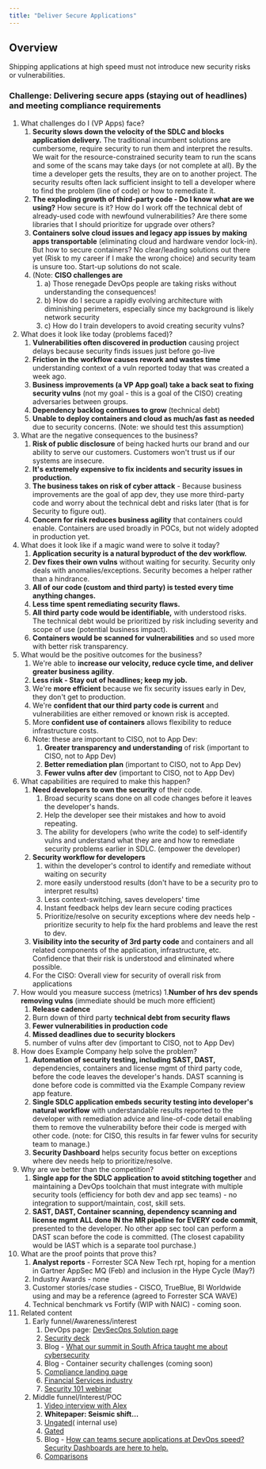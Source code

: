 ```yaml
---
title: "Deliver Secure Applications"
---
```

## Overview

Shipping applications at high speed must not introduce new security risks or vulnerabilities.

### Challenge: Delivering secure apps (staying out of headlines) and meeting compliance requirements

1. What challenges do I (VP Apps) face?
   1. **Security slows down the velocity of the SDLC and blocks application delivery.** The traditional incumbent solutions are cumbersome, require security to run them and interpret the results. We wait for the resource-constrained security team to run the scans and some of the scans may take days (or not complete at all). By the time a developer gets the results, they are on to another project. The security results often lack sufficient insight to tell a developer where to find the problem (line of code) or how to remediate it.
   1. **The exploding growth of third-party code - Do I know what are we using?** How secure is it? How do I work off the technical debt of already-used code with newfound vulnerabilities? Are there some libraries that I should prioritize for upgrade over others?
   1. **Containers solve cloud issues and legacy app issues by making apps transportable** (eliminating cloud and hardware vendor lock-in). But how to secure containers? No clear/leading solutions out there yet (Risk to my career if I make the wrong choice) and security team is unsure too. Start-up solutions do not scale.
   1. (Note: **CISO challenges are**
      1. a) Those renegade DevOps people are taking risks without understanding the consequences!
      1. b) How do I secure a rapidly evolving architecture with diminishing perimeters, especially since my background is likely network security
      1. c) How do I train developers to avoid creating security vulns?
1. What does it look like today (problems faced)?
   1. **Vulnerabilities often discovered in production** causing project delays because security finds issues just before go-live
   1. **Friction in the workflow causes rework and wastes time** understanding context of a vuln reported today that was created a week ago.
   1. **Business improvements (a VP App goal) take a back seat to fixing security vulns** (not my goal - this is a goal of the CISO) creating adversaries between groups.
   1. **Dependency backlog continues to grow** (technical debt)
   1. **Unable to deploy containers and cloud as much/as fast as needed** due to security concerns. (Note: we should test this assumption)
1. What are the negative consequences to the business?
   1. **Risk of public disclosure** of being hacked hurts our brand and our ability to serve our customers.  Customers won't trust us if our systems are insecure.
   1. **It's extremely expensive to fix incidents and security issues in production.**
   1. **The business takes on risk of cyber attack** - Because business improvements are the goal of app dev, they use more third-party code and worry about the technical debt and risks later (that is for Security to figure out).
   1. **Concern for risk reduces business agility** that containers could enable. Containers are used broadly in POCs, but not widely adopted in production yet.
1. What does it look like if a magic wand were to solve it today?
   1. **Application security is a natural byproduct of the dev workflow.**
   1. **Dev fixes their own vulns** without waiting for security. Security only deals with anomalies/exceptions. Security becomes a helper rather than a hindrance.
   1. **All of our code (custom and third party) is tested every time anything changes.**
   1. **Less time spent remediating security flaws.**
   1. **All third party code would be identifiable,** with understood risks. The technical debt would be prioritized by risk including severity and scope of use (potential business impact).
   1. **Containers would be scanned for vulnerabilities** and so used more with better risk transparency.
1. What would be the positive outcomes for the business?
   1. We're able to **increase our velocity, reduce cycle time, and deliver greater business agility**.
   1. **Less risk - Stay out of headlines; keep my job.**
   1. We're **more efficient** because we fix security issues early in Dev, they don't get to production.
   1. We're **confident that our third party code is current** and vulnerabilities are either removed or known risk is accepted.
   1. More **confident use of containers** allows flexibility to reduce infrastructure costs.
   1. Note: these are important to CISO, not to App Dev:
      1. **Greater transparency and understanding** of risk (important to CISO, not to App Dev)
      1. **Better remediation plan** (important to CISO, not to App Dev)
      1. **Fewer vulns after dev** (important to CISO, not to App Dev)
1. What capabilities are required to make this happen?
   1. **Need developers to own the security** of their code.
      1. Broad security scans done on all code changes before it leaves the developer's hands.
      1. Help the developer see their mistakes and how to avoid repeating.
      1. The ability for developers (who write the code) to self-identify vulns and understand what they are and how to remediate security problems earlier in SDLC. (empower the developer)
   1. **Security workflow for developers**
      1. within the developer's control to identify and remediate without waiting on security
      1. more easily understood results (don't have to be a security pro to interpret results)
      1. Less context-switching, saves developers' time
      1. Instant feedback helps dev learn secure coding practices
      1. Prioritize/resolve on security exceptions where dev needs help - prioritize security to help fix the hard problems and leave the rest to dev.
   1. **Visibility into the security of 3rd party code** and containers and all related components of the application, infrastructure, etc. Confidence that their risk is understood and eliminated where possible.
   1. For the CISO: Overall view for security of overall risk from applications
1. How would you measure success (metrics)
   1.**Number of hrs dev spends removing vulns** (immediate should be much more efficient)
   1. **Release cadence**
   1. Burn down of third party **technical debt from security flaws**
   1. **Fewer vulnerabilities in production code**
   1. **Missed deadlines due to security blockers**
   1. number of vulns after dev (important to CISO, not to App Dev)
1. How does Example Company help solve the problem?
   1. **Automation of security testing, including SAST, DAST,** dependencies, containers and license mgmt of third party code, before the code leaves the developer's hands. DAST scanning is done before code is committed via the Example Company review app feature.
   1. **Single SDLC application embeds security testing into developer's natural workflow** with understandable results reported to the developer with remediation advice and line-of-code detail enabling them to remove the vulnerability before their code is merged with other code. (note: for CISO, this results in far fewer vulns for security team to manage.)
   1. **Security Dashboard** helps security focus better on exceptions where dev needs help to prioritize/resolve.
1. Why are we better than the competition?
   1. **Single app for the SDLC application to avoid stitching together** and maintaining a DevOps toolchain that must integrate with multiple security tools (efficiency for both dev and app sec teams) - no integration to support/maintain, cost, skill sets.
   1. **SAST, DAST, Container scanning, dependency scanning and license mgmt ALL done IN the MR pipeline for EVERY code commit**, presented to the developer. No other app sec tool can perform a DAST scan before the code is committed. (The closest capability would be IAST which is a separate tool purchase.)
1. What are the proof points that prove this?
   1. **Analyst reports** - Forrester SCA New Tech rpt, hoping for a mention in Gartner AppSec MQ (Feb) and inclusion in the Hype Cycle (May?)
   1. Industry Awards - none
   1. Customer stories/case studies - CISCO, TrueBlue, BI Worldwide using and may be a reference (agreed to Forrester SCA WAVE)
   1. Technical benchmark vs Fortify (WIP with NAIC) - coming soon.
1. Related content
   1. Early funnel/Awareness/interest
      1. DevOps page: [DevSecOps Solution page](https://about.example_company.com/solutions/dev-sec-ops/)
      1. [Security deck](https://docs.google.com/presentation/d/1z4v6v_lP7BHCP2jfRJ9bK_XoUgQ9XW01X2ZhQcon8bY/edit#slide=id.g2823c3f9ca_0_9)
      1. Blog - [What our summit in South Africa taught me about cybersecurity](https://about.example_company.com/blog/2018/09/11/what-south-africa-taught-me-about-cybersecurity/)
      1. Blog - Container security challenges (coming soon)
      1. [Compliance landing page](https://about.example_company.com/solutions/compliance/)
      1. [Financial Services industry](https://about.example_company.com/solutions/financial-services-regulatory-compliance/)
      1. [Security 101 webinar](https://youtu.be/VVzSToclmuk?t=2m33s)
   1. Middle funnel/Interest/POC
      1. [Video interview with Alex](https://www.youtube.com/watch?v=k4vEJnGYy84)
      1. **Whitepaper: Seismic shift…**
      1. [Ungated](https://about.example_company.com/resources/downloads/example_company-seismic-shift-in-application-security-whitepaper.pdf)( internal use)
      1. [Gated](https://about.example_company.com/resources/whitepaper-seismic-shift-application-security/)
      1. Blog - [How can teams secure applications at DevOps speed? Security Dashboards are here to help.](https://about.example_company.com/blog/2018/09/14/inside-example_company-security-dashboards/)
      1. [Comparisons](https://about.example_company.com/why-example_company/)
